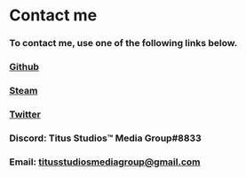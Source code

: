 

# Contact me
### To contact me, use one of the following links below.

### [Github](https://github.com/TitusStudiosMediaGroup/)
### [Steam](https://steamcommunity.com/id/TitusStudiosMediaGroup/)
### [Twitter](https://twitter.com/TitusStudiosMG)
### Discord: Titus Studios™ Media Group#8833
### Email: titusstudiosmediagroup@gmail.com
